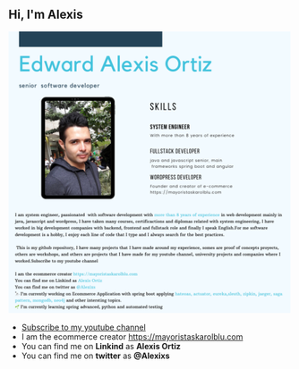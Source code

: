 <h2>Hi, I'm Alexis</h2>

<img src="https://github.com/AlexixsGit/AlexixsGit/blob/master/340327E2-746A-4E85-BC1E-814171BEFA7C.PNG"/>

- <a href="https://www.youtube.com/channel/UCdyJeRvICwOExL3VyyCeoCg/featured">Subscribe to my youtube channel</a>
- I am the ecommerce creator https://mayoristaskarolblu.com
- You can find me on <b>Linkind</b> as <b>Alexis Ortiz</b>
- You can find me on <b>twitter</b> as <b>@Alexixs</b>



